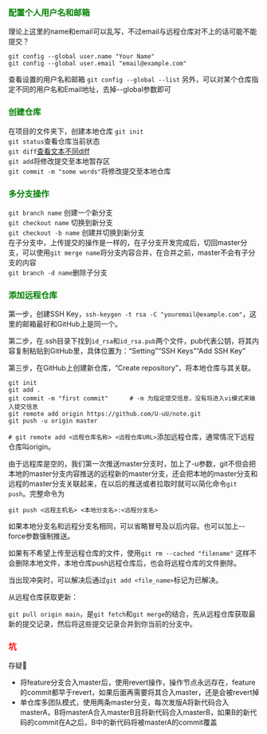 
### <font color=green>配置个人用户名和邮箱</font>

理论上这里的name和email可以乱写，不过email与远程仓库对不上的话可能不能提交？

    git config --global user.name "Your Name"
    git config --global user.email "email@example.com"

查看设置的用户名和邮箱 `git config --global --list` 另外，可以对某个仓库指定不同的用户名和Email地址，去掉--global参数即可


### <font color=green>创建仓库</font>

在项目的文件夹下，创建本地仓库 `git init`  
`git status`查看仓库当前状态  
`git diff`[查看文本不同diff](/git/diff.md)  
`git add`将修改提交至本地暂存区  
`git commit -m "some words"`将修改提交至本地仓库  

### <font color=green>多分支操作</font>

`git branch name` 创建一个新分支  
`git checkout name` 切换到新分支  
`git checkout -b name` 创建并切换到新分支  
在子分支中，上传提交的操作是一样的，在子分支开发完成后，切回master分支，可以使用`git merge name`将分支内容合并，在合并之前，master不会有子分支的内容  
`git branch -d name`删除子分支  


### <font color=green>添加远程仓库</font>

第一步，创建SSH Key，`ssh-keygen -t rsa -C "youremail@example.com"`，这里的邮箱最好和GitHub上是同一个。

第二步，在.ssh目录下找到`id_rsa`和`id_rsa.pub`两个文件，pub代表公钥，将其内容复制粘贴到GitHub里，具体位置为：“Setting”“SSH Keys”“Add SSH Key”

第三步，在GitHub上创建新仓库，“Create repository”，将本地仓库与其关联。

```
git init
git add .
git commit -m "first commit"      # -m 为指定提交信息，没有将进入vi模式来输入提交信息
git remote add origin https://github.com/U-uU/note.git
git push -u origin master
```

 `# git remote add <远程仓库名称> <远程仓库URL>`添加远程仓库，通常情况下远程仓库叫origin。
 
 由于远程库是空的，我们第一次推送master分支时，加上了-u参数，git不但会把本地的master分支内容推送的远程新的master分支，还会把本地的master分支和远程的master分支关联起来，在以后的推送或者拉取时就可以简化命令`git push`。完整命令为 
 
    git push <远程主机名> <本地分支名>:<远程分支名>
如果本地分支名和远程分支名相同，可以省略冒号及以后内容。也可以加上--force参数强制推送。

如果有不希望上传至远程仓库的文件，使用`git rm --cached "filename"` 这样不会删除本地文件，本地仓库push远程仓库后，也会将远程仓库的文件删除。  

当出现冲突时，可以解决后通过`git add <file_name>`标记为已解决。

从远程仓库获取更新：

`git pull origin main`，是`git fetch`和`git merge`的结合，先从远程仓库获取最新的提交记录，然后将这些提交记录合并到你当前的分支中。




### <font color=red>坑</font>
存疑🤨
- 将feature分支合入master后，使用revert操作，操作节点永远存在，feature的commit都早于revert，如果后面再需要将其合入master，还是会被revert掉
- 单仓库多团队模式，使用两条master分支，每次发版A将新代码合入masterA，B将masterA合入masterB且将新代码合入masterB，如果B的新代码的commit在A之后，B中的新代码将被masterA的commit覆盖

